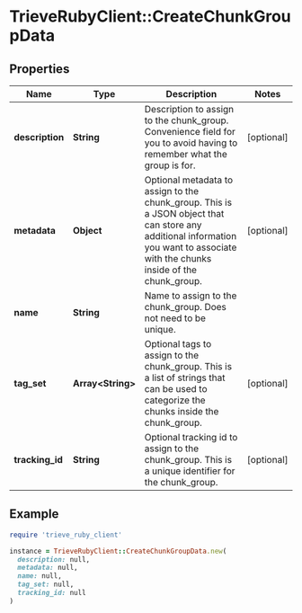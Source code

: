 # TrieveRubyClient::CreateChunkGroupData

## Properties

| Name | Type | Description | Notes |
| ---- | ---- | ----------- | ----- |
| **description** | **String** | Description to assign to the chunk_group. Convenience field for you to avoid having to remember what the group is for. | [optional] |
| **metadata** | **Object** | Optional metadata to assign to the chunk_group. This is a JSON object that can store any additional information you want to associate with the chunks inside of the chunk_group. | [optional] |
| **name** | **String** | Name to assign to the chunk_group. Does not need to be unique. |  |
| **tag_set** | **Array&lt;String&gt;** | Optional tags to assign to the chunk_group. This is a list of strings that can be used to categorize the chunks inside the chunk_group. | [optional] |
| **tracking_id** | **String** | Optional tracking id to assign to the chunk_group. This is a unique identifier for the chunk_group. | [optional] |

## Example

```ruby
require 'trieve_ruby_client'

instance = TrieveRubyClient::CreateChunkGroupData.new(
  description: null,
  metadata: null,
  name: null,
  tag_set: null,
  tracking_id: null
)
```


